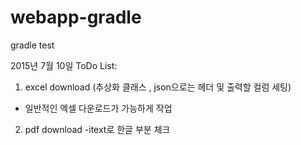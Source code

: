 # webapp-gradle
gradle test


2015년 7월 10일
ToDo List:
1. excel download
  (추상화 클래스 , json으로는 헤더 및 출력할 컬럼 세팅) 
  - 일반적인 엑셀 다운로드가 가능하게 작업
2. pdf download
  -itext로 한글 부분 체크 
